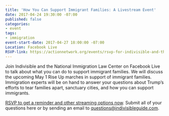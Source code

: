 ```yaml
---
title: 'How You Can Support Immigrant Families: A Livestream Event'
date: 2017-04-24 19:30:00 -07:00
published: false
categories:
- event
tags:
- immigration
event-start-date: 2017-04-27 18:00:00 -07:00
Location: Facebook Live
RSVP-link: https://actionnetwork.org/events/rsvp-for-indivisible-and-the-nilcs-live-event-on-immigration?link_id=3&can_id=04c22bfc1739a03d7b7b583b957fe097&source=email-weekly-indivisible-actions-whats-next-after-recess&email_referrer=weekly-indivisible-actions-whats-next-after-recess&email_subject=weekly-indivisible-actions-whats-next-after-recess
---
```


Join Indivisible and the National Immigration Law Center on Facebook Live to talk about what you can do to support immigrant families. We will discuss the upcoming May 1 Rise Up marches in support of immigrant families. Immigration experts will be on hand to answer your questions about Trump’s efforts to tear families apart, sanctuary cities, and how you can support immigrants. 

[RSVP to get a reminder and other streaming options now](https://actionnetwork.org/events/rsvp-for-indivisible-and-the-nilcs-live-event-on-immigration?link_id=3&can_id=04c22bfc1739a03d7b7b583b957fe097&source=email-weekly-indivisible-actions-whats-next-after-recess&email_referrer=weekly-indivisible-actions-whats-next-after-recess&email_subject=weekly-indivisible-actions-whats-next-after-recess). Submit all of your questions here or by sending an email to [questions@indivisibleguide.com](mailto:questions@indivisibleguide.com). 